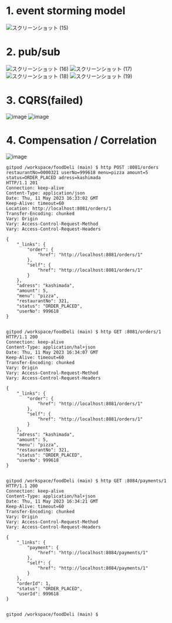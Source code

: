 
# 1. event storming model
![スクリーンショット (15)](https://github.com/Akiraka92/foodDeli/assets/37332739/7fc71466-9f89-4add-9a68-d11a525af248)


# 2. pub/sub
![スクリーンショット (16)](https://github.com/Akiraka92/foodDeli/assets/37332739/b8ca2c61-5194-4344-9afa-ac0fa2796f4a)
![スクリーンショット (17)](https://github.com/Akiraka92/foodDeli/assets/37332739/0be4c977-0442-4280-913a-f8747f1df0b0)
![スクリーンショット (18)](https://github.com/Akiraka92/foodDeli/assets/37332739/c61b14f0-a1f7-4e7e-90f9-60aacba451ca)
![スクリーンショット (19)](https://github.com/Akiraka92/foodDeli/assets/37332739/5bab8a03-b278-4807-962c-b10bf4bd58b8)

# 3. CQRS(failed)
![image](https://github.com/Akiraka92/foodDeli/assets/37332739/e8c85059-dee5-4271-92ac-934798925131)
![image](https://github.com/Akiraka92/foodDeli/assets/37332739/bc03d07a-c18a-4c64-8b2d-5e7ab4f3114c)


# 4. Compensation / Correlation
![image](https://github.com/Akiraka92/foodDeli/assets/37332739/b9929121-a0c6-4257-88e7-971e6d7341ce)

```
gitpod /workspace/foodDeli (main) $ http POST :8081/orders restaurantNo=0000321 userNo=999618 menu=pizza amount=5 status=ORDER_PLACED adress=kashimada
HTTP/1.1 201 
Connection: keep-alive
Content-Type: application/json
Date: Thu, 11 May 2023 16:33:02 GMT
Keep-Alive: timeout=60
Location: http://localhost:8081/orders/1
Transfer-Encoding: chunked
Vary: Origin
Vary: Access-Control-Request-Method
Vary: Access-Control-Request-Headers

{
    "_links": {
        "order": {
            "href": "http://localhost:8081/orders/1"
        },
        "self": {
            "href": "http://localhost:8081/orders/1"
        }
    },
    "adress": "kashimada",
    "amount": 5,
    "menu": "pizza",
    "restaurantNo": 321,
    "status": "ORDER_PLACED",
    "userNo": 999618
}


gitpod /workspace/foodDeli (main) $ http GET :8081/orders/1
HTTP/1.1 200 
Connection: keep-alive
Content-Type: application/hal+json
Date: Thu, 11 May 2023 16:34:07 GMT
Keep-Alive: timeout=60
Transfer-Encoding: chunked
Vary: Origin
Vary: Access-Control-Request-Method
Vary: Access-Control-Request-Headers

{
    "_links": {
        "order": {
            "href": "http://localhost:8081/orders/1"
        },
        "self": {
            "href": "http://localhost:8081/orders/1"
        }
    },
    "adress": "kashimada",
    "amount": 5,
    "menu": "pizza",
    "restaurantNo": 321,
    "status": "ORDER_PLACED",
    "userNo": 999618
}


gitpod /workspace/foodDeli (main) $ http GET :8084/payments/1
HTTP/1.1 200 
Connection: keep-alive
Content-Type: application/hal+json
Date: Thu, 11 May 2023 16:34:21 GMT
Keep-Alive: timeout=60
Transfer-Encoding: chunked
Vary: Origin
Vary: Access-Control-Request-Method
Vary: Access-Control-Request-Headers

{
    "_links": {
        "payment": {
            "href": "http://localhost:8084/payments/1"
        },
        "self": {
            "href": "http://localhost:8084/payments/1"
        }
    },
    "orderId": 1,
    "status": "ORDER_PLACED",
    "userId": 999618
}


gitpod /workspace/foodDeli (main) $ 
```
